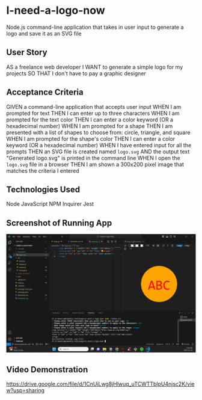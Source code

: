 # I-need-a-logo-now
Node.js command-line application that takes in user input to generate a logo and save it as an SVG file

## User Story

AS a freelance web developer
I WANT to generate a simple logo for my projects
SO THAT I don't have to pay a graphic designer

## Acceptance Criteria

GIVEN a command-line application that accepts user input
WHEN I am prompted for text
THEN I can enter up to three characters
WHEN I am prompted for the text color
THEN I can enter a color keyword (OR a hexadecimal number)
WHEN I am prompted for a shape
THEN I am presented with a list of shapes to choose from: circle, triangle, and square
WHEN I am prompted for the shape's color
THEN I can enter a color keyword (OR a hexadecimal number)
WHEN I have entered input for all the prompts
THEN an SVG file is created named `logo.svg`
AND the output text "Generated logo.svg" is printed in the command line
WHEN I open the `logo.svg` file in a browser
THEN I am shown a 300x200 pixel image that matches the criteria I entered

## Technologies Used

Node JavaScript NPM Inquirer Jest

## Screenshot of Running App

![Screenshot of the running app](./assets/Screenshot%202023-10-31%20013656.png)

## Video Demonstration

https://drive.google.com/file/d/1CnUiLwg8jHlwuq_uTCWTTblpU4njsc2K/view?usp=sharing
